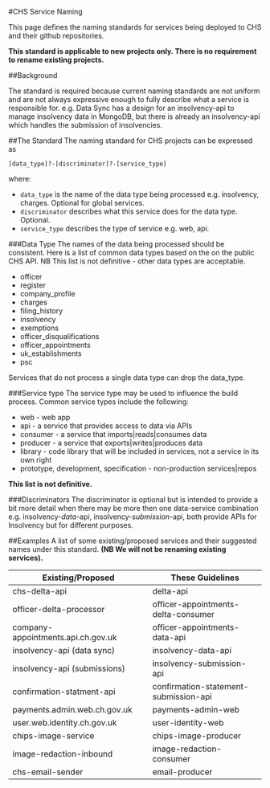 #CHS Service Naming

This page defines the naming standards for services being deployed to CHS and their github repositories.

**This standard is applicable to new projects only. There is no requirement to rename existing projects.**

##Background

The standard is required because current naming standards are not uniform and are not always expressive enough to fully describe what a
service is responsible for. e.g. Data Sync has a design for an insolvency-api to manage insolvency data in MongoDB, but there is already an
insolvency-api which handles the submission of insolvencies.

##The Standard
The naming standard for CHS projects can be expressed as

`[data_type]?-[discriminator]?-[service_type]`

where:

- `data_type` is the name of the data type being processed e.g. insolvency, charges. Optional for global services.
- `discriminator` describes what this service does for the data type. Optional.
- `service_type` describes the type of service e.g. web, api.

###Data Type
The names of the data being processed should be consistent. Here is a list of common data types based on the on the public CHS API. NB This
list is not definitive - other data types are acceptable.

- officer
- register
- company_profile
- charges
- filing_history
- insolvency
- exemptions
- officer_disqualifications
- officer_appointments
- uk_establishments
- psc

Services that do not process a single data type can drop the data_type.

###Service type
The service type may be used to influence the build process. Common service types include the following:
- web - web app
- api - a service that provides access to data via APIs
- consumer - a service that imports|reads|consumes data
- producer - a service that exports|writes|produces data
- library - code library that will be included in services, not a service in its own right
- prototype, development, specification - non-production services|repos

**This list is not definitive.**

###Discriminators
The discriminator is optional but is intended to provide a bit more detail when there may be more then one data-service combination e.g.
insolvency-*data*-api, insolvency-*submission*-api, both provide APIs for Insolvency but for different purposes.

##Examples
A list of some existing/proposed services and their suggested names under this standard. **(NB We will not be renaming existing services).**

| Existing/Proposed | These Guidelines | 
| --- | --- |
| chs-delta-api | delta-api |
| officer-delta-processor | officer-appointments-delta-consumer |
| company-appointments.api.ch.gov.uk | officer-appointments-data-api |
| insolvency-api (data sync) | insolvency-data-api |
| insolvency-api (submissions) | insolvency-submission-api |
| confirmation-statment-api | confirmation-statement-submission-api |
| payments.admin.web.ch.gov.uk | payments-admin-web |
| user.web.identity.ch.gov.uk | user-identity-web |
| chips-image-service | chips-image-producer |
| image-redaction-inbound | image-redaction-consumer |
| chs-email-sender | email-producer |